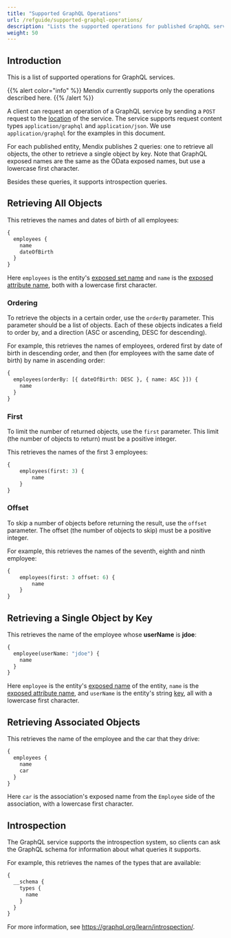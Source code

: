 ```yaml
---
title: "Supported GraphQL Operations"
url: /refguide/supported-graphql-operations/
description: "Lists the supported operations for published GraphQL services."
weight: 50
---
```


## Introduction

This is a list of supported operations for GraphQL services.

{{% alert color="info" %}}
Mendix currently supports only the operations described here.
{{% /alert %}}

A client can request an operation of a GraphQL service by sending a `POST` request to the [location](/refguide/published-odata-services/#location) of the service. The service supports request content types `application/graphql` and `application/json`. We use `application/graphql` for the examples in this document.

For each published entity, Mendix publishes 2 queries: one to retrieve all objects, the other to retrieve a single object by key. Note that GraphQL exposed names are the same as the OData exposed names, but use a lowercase first character.

Besides these queries, it supports introspection queries.

## Retrieving All Objects

This retrieves the names and dates of birth of all employees:

```graphql
{
  employees {
    name
    dateOfBirth
  }
}
```

Here `employees` is the entity's [exposed set name](/refguide/published-odata-entity/#exposed-data) and `name` is the [exposed attribute name](/refguide/published-odata-attribute/#exposed-name), both with a lowercase first character.

### Ordering

To retrieve the objects in a certain order, use the `orderBy` parameter. This parameter should be a list of objects. Each of these objects indicates a field to order by, and a direction (ASC or ascending, DESC for descending).

For example, this retrieves the names of employees, ordered first by date of birth in descending order, and then (for employees with the same date of birth) by name in ascending order:

```graphql
{
  employees(orderBy: [{ dateOfBirth: DESC }, { name: ASC }]) {
    name
  }
}
```

### First

To limit the number of returned objects, use the `first` parameter. This limit (the number of objects to return) must be a positive integer. 

This retrieves the names of the first 3 employees:

```graphql
{
    employees(first: 3) {
        name
    }
}
```

### Offset

To skip a number of objects before returning the result, use the `offset` parameter. The offset (the number of objects to skip) must be a positive integer. 

For example, this retrieves the names of the seventh, eighth and ninth employee:

```graphql
{
    employees(first: 3 offset: 6) {
        name
    }
}
```

## Retrieving a Single Object by Key

This retrieves the name of the employee whose **userName** is **jdoe**:

```graphql
{
  employee(userName: "jdoe") {
    name
  }
}
```

Here `employee` is the entity's [exposed name](/refguide/published-odata-entity/#exposed-data) of the entity, `name` is the [exposed attribute name](/refguide/published-odata-attribute/#exposed-name), and `userName` is the entity's string [key](/refguide/published-odata-entity/#key), all with a lowercase first character.

## Retrieving Associated Objects

This retrieves the name of the employee and the car that they drive:

```graphql
{
  employees {
    name
    car
  }
}
```

Here `car` is the association's exposed name from the `Employee` side of the association, with a lowercase first character.

## Introspection

The GraphQL service supports the introspection system, so clients can ask the GraphQL schema for information about what queries it supports. 

For example, this retrieves the names of the types that are available:

```graphql
{
  __schema {
    types {
      name
    }
  }
}
```

For more information, see https://graphql.org/learn/introspection/.
